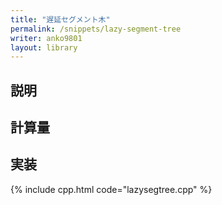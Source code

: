 ```yaml
---
title: "遅延セグメント木"
permalink: /snippets/lazy-segment-tree
writer: anko9801
layout: library
---
```


## 説明

## 計算量

## 実装

{% include cpp.html code="lazysegtree.cpp" %}

